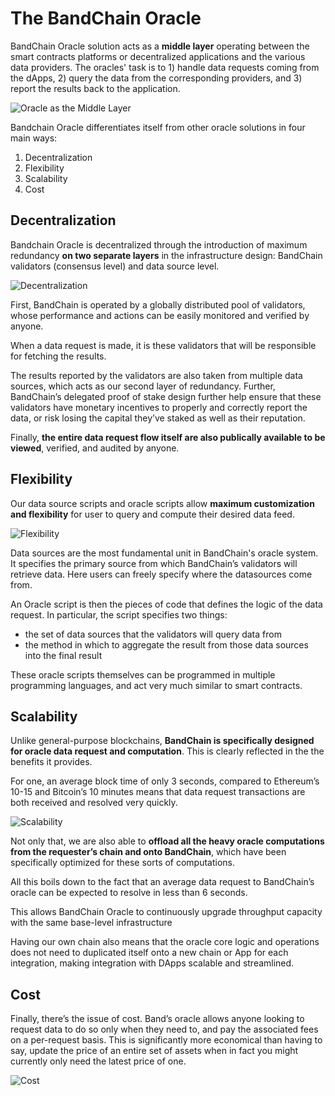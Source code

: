 <!--
order: 3
-->

# The BandChain Oracle

BandChain Oracle solution acts as a **middle layer** operating between the smart contracts platforms or decentralized applications and the various data providers. The oracles' task is to 1) handle data requests coming from the dApps, 2) query the data from the corresponding providers, and 3) report the results back to the application.

![Oracle as the Middle Layer](https://i.imgur.com/p79FDS6.png)

Bandchain Oracle differentiates itself from other oracle solutions in four main ways:

1. Decentralization
2. Flexibility
3. Scalability
4. Cost

## Decentralization

Bandchain Oracle is decentralized through the introduction of maximum redundancy **on two separate layers** in the infrastructure design: BandChain validators (consensus level) and data source level.

![Decentralization](https://i.imgur.com/hb4rKU1.png)

First, BandChain is operated by a globally distributed pool of validators, whose performance and actions can be easily monitored and verified by anyone.

When a data request is made, it is these validators that will be responsible for fetching the results.

The results reported by the validators are also taken from multiple data sources, which acts as our second layer of redundancy. Further, BandChain’s delegated proof of stake design further help ensure that these validators have monetary incentives to properly and correctly report the data, or risk losing the capital they’ve staked as well as their reputation.

Finally, **the entire data request flow itself are also publically available to be viewed**, verified, and audited by anyone.

## Flexibility

Our data source scripts and oracle scripts allow **maximum customization and flexibility** for user to query and compute their desired data feed.

![Flexibility](https://i.imgur.com/HATQRq7.png)

Data sources are the most fundamental unit in BandChain's oracle system. It specifies the primary source from which BandChain’s validators will retrieve data. Here users can freely specify where the datasources come from.

An Oracle script is then the pieces of code that defines the logic of the data request. In particular, the script specifies two things:

- the set of data sources that the validators will query data from
- the method in which to aggregate the result from those data sources into the final result

These oracle scripts themselves can be programmed in multiple programming languages, and act very much similar to smart contracts.

## Scalability

Unlike general-purpose blockchains, **BandChain is specifically designed for oracle data request and computation**. This is clearly reflected in the the benefits it provides.

For one, an average block time of only 3 seconds, compared to Ethereum’s 10-15 and Bitcoin’s 10 minutes means that data request transactions are both received and resolved very quickly.

![Scalability](https://i.imgur.com/Ck58iXa.png)

Not only that, we are also able to **offload all the heavy oracle computations from the requester’s chain and onto BandChain**, which have been specifically optimized for these sorts of computations.

All this boils down to the fact that an average data request to BandChain’s oracle can be expected to resolve in less than 6 seconds.

This allows BandChain Oracle to continuously upgrade throughput capacity with the same base-level infrastructure

Having our own chain also means that the oracle core logic and operations does not need to duplicated itself onto a new chain or App for each integration, making integration with DApps scalable and streamlined.

## Cost

Finally, there’s the issue of cost. Band’s oracle allows anyone looking to request data to do so only when they need to, and pay the associated fees on a per-request basis. This is significantly more economical than having to say, update the price of an entire set of assets when in fact you might currently only need the latest price of one.

![Cost](https://i.imgur.com/S0ZK9JM.png)
